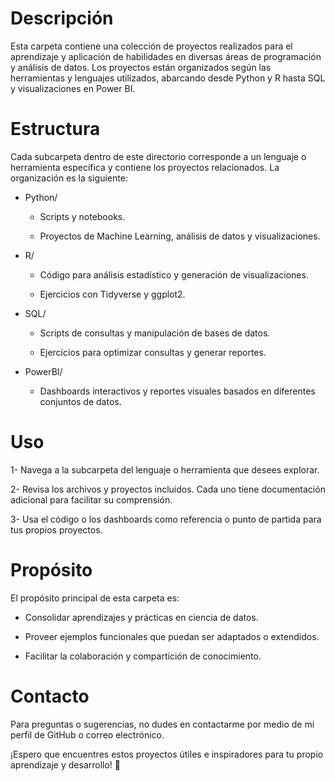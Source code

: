 # Descripción
Esta carpeta contiene una colección de proyectos realizados para el aprendizaje y aplicación de habilidades en diversas áreas de programación y análisis de datos. Los proyectos están organizados según las herramientas y lenguajes utilizados, abarcando desde Python y R hasta SQL y visualizaciones en Power BI.

# Estructura

Cada subcarpeta dentro de este directorio corresponde a un lenguaje o herramienta específica y contiene los proyectos relacionados. La organización es la siguiente:

- Python/

    - Scripts y notebooks.

    - Proyectos de Machine Learning, análisis de datos y visualizaciones.

- R/

    - Código para análisis estadístico y generación de visualizaciones.

    - Ejercicios con Tidyverse y ggplot2.

- SQL/

    - Scripts de consultas y manipulación de bases de datos.

    - Ejercicios para optimizar consultas y generar reportes.

- PowerBI/

    - Dashboards interactivos y reportes visuales basados en diferentes conjuntos de datos.

# Uso

1- Navega a la subcarpeta del lenguaje o herramienta que desees explorar.

2- Revisa los archivos y proyectos incluidos. Cada uno tiene documentación adicional para facilitar su comprensión.

3- Usa el código o los dashboards como referencia o punto de partida para tus propios proyectos.

# Propósito

El propósito principal de esta carpeta es:

- Consolidar aprendizajes y prácticas en ciencia de datos.

- Proveer ejemplos funcionales que puedan ser adaptados o extendidos.

- Facilitar la colaboración y compartición de conocimiento.

# Contacto

Para preguntas o sugerencias, no dudes en contactarme por medio de mi perfil de GitHub o correo electrónico.

¡Espero que encuentres estos proyectos útiles e inspiradores para tu propio aprendizaje y desarrollo! 🌟
